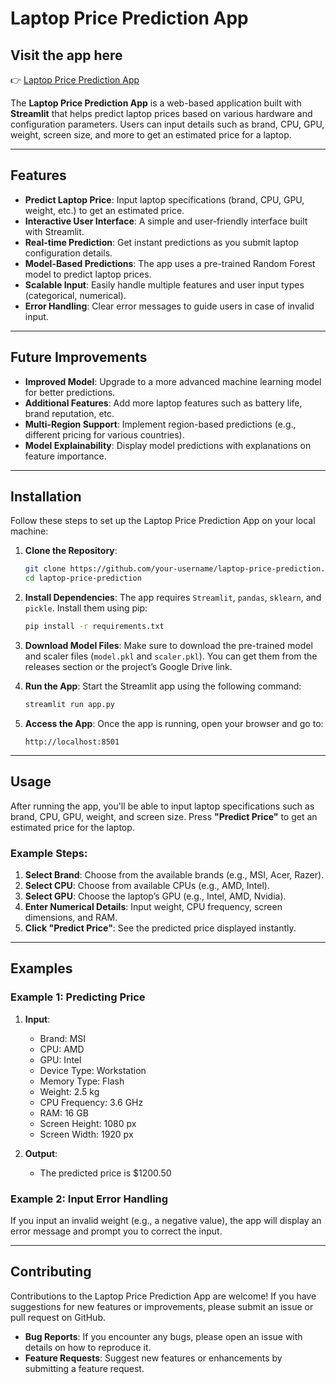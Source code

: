 # Laptop Price Prediction App

## Visit the app here

👉 [Laptop Price Prediction App](https://laptop-price-prediction-app-marshal.streamlit.app/)

The **Laptop Price Prediction App** is a web-based application built with **Streamlit** that helps predict laptop prices based on various hardware and configuration parameters. Users can input details such as brand, CPU, GPU, weight, screen size, and more to get an estimated price for a laptop.

---

## Features

- **Predict Laptop Price**: Input laptop specifications (brand, CPU, GPU, weight, etc.) to get an estimated price.
- **Interactive User Interface**: A simple and user-friendly interface built with Streamlit.
- **Real-time Prediction**: Get instant predictions as you submit laptop configuration details.
- **Model-Based Predictions**: The app uses a pre-trained Random Forest model to predict laptop prices.
- **Scalable Input**: Easily handle multiple features and user input types (categorical, numerical).
- **Error Handling**: Clear error messages to guide users in case of invalid input.

---

## Future Improvements

- **Improved Model**: Upgrade to a more advanced machine learning model for better predictions.
- **Additional Features**: Add more laptop features such as battery life, brand reputation, etc.
- **Multi-Region Support**: Implement region-based predictions (e.g., different pricing for various countries).
- **Model Explainability**: Display model predictions with explanations on feature importance.

---

## Installation

Follow these steps to set up the Laptop Price Prediction App on your local machine:

1. **Clone the Repository**:

   ```bash
   git clone https://github.com/your-username/laptop-price-prediction.git
   cd laptop-price-prediction
   ```

2. **Install Dependencies**:
   The app requires `Streamlit`, `pandas`, `sklearn`, and `pickle`. Install them using pip:

   ```bash
   pip install -r requirements.txt
   ```

3. **Download Model Files**:
   Make sure to download the pre-trained model and scaler files (`model.pkl` and `scaler.pkl`). You can get them from the releases section or the project’s Google Drive link.

4. **Run the App**:
   Start the Streamlit app using the following command:

   ```bash
   streamlit run app.py
   ```

5. **Access the App**:
   Once the app is running, open your browser and go to:
   ```
   http://localhost:8501
   ```

---

## Usage

After running the app, you'll be able to input laptop specifications such as brand, CPU, GPU, weight, and screen size. Press **"Predict Price"** to get an estimated price for the laptop.

### Example Steps:

1. **Select Brand**: Choose from the available brands (e.g., MSI, Acer, Razer).
2. **Select CPU**: Choose from available CPUs (e.g., AMD, Intel).
3. **Select GPU**: Choose the laptop’s GPU (e.g., Intel, AMD, Nvidia).
4. **Enter Numerical Details**: Input weight, CPU frequency, screen dimensions, and RAM.
5. **Click "Predict Price"**: See the predicted price displayed instantly.

---

## Examples

### Example 1: Predicting Price

1. **Input**:

   - Brand: MSI
   - CPU: AMD
   - GPU: Intel
   - Device Type: Workstation
   - Memory Type: Flash
   - Weight: 2.5 kg
   - CPU Frequency: 3.6 GHz
   - RAM: 16 GB
   - Screen Height: 1080 px
   - Screen Width: 1920 px

2. **Output**:
   - The predicted price is $1200.50

### Example 2: Input Error Handling

If you input an invalid weight (e.g., a negative value), the app will display an error message and prompt you to correct the input.

---

## Contributing

Contributions to the Laptop Price Prediction App are welcome! If you have suggestions for new features or improvements, please submit an issue or pull request on GitHub.

- **Bug Reports**: If you encounter any bugs, please open an issue with details on how to reproduce it.
- **Feature Requests**: Suggest new features or enhancements by submitting a feature request.
